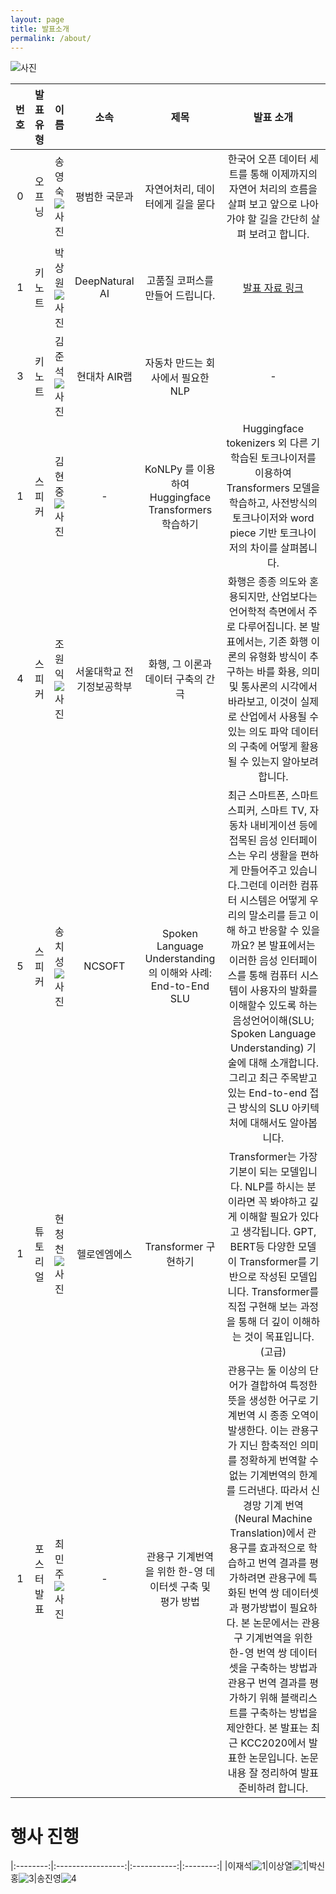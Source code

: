 ```yaml
---
layout: page
title: 발표소개
permalink: /about/
---
```



![사진](./pic/b.png)
    

|번호|발표 유형|이름|소속|제목|발표 소개|
|:---:|:-----------------:|:-----------:|:--------:|:--------:|:--------------:|
|0|오프닝|송영숙![사진](./pic/song.jpg)|평범한 국문과|자연어처리, 데이터에게 길을 묻다|한국어 오픈 데이터 세트를 통해 이제까지의 자연어 처리의 흐름을 살펴 보고 앞으로 나아가야 할 길을 간단히 살펴 보려고 합니다.|[발표 자료 링크](https://github.com/songys/AwesomeKorean_Data)|
|1|키노트|박상원![사진](./pic/sangwonpark.jpg)|DeepNatural AI|고품질 코퍼스를 만들어 드립니다.|[발표 자료 링크](./data/copus.pdf)||   
|3|키노트|김준석![사진](./pic/jun.jpg)|현대차  AIR랩|자동차 만드는 회사에서 필요한 NLP|-|    
|1|스피커|김현중![사진](./pic/kj.jpg)|-|KoNLPy 를 이용하여 Huggingface Transformers 학습하기|Huggingface tokenizers 외 다른 기학습된 토크나이저를 이용하여 Transformers 모델을 학습하고, 사전방식의 토크나이저와 word piece 기반 토크나이저의 차이를 살펴봅니다.|-|   
|4|스피커|조원익![사진](./pic/WarnikChow.jpg)|서울대학교 전기정보공학부|화행, 그 이론과 데이터 구축의 간극|화행은 종종 의도와 혼용되지만, 산업보다는 언어학적 측면에서 주로 다루어집니다. 본 발표에서는, 기존 화행 이론의 유형화 방식이 추구하는 바를 화용, 의미 및 통사론의 시각에서 바라보고, 이것이 실제로 산업에서 사용될 수 있는 의도 파악 데이터의 구축에 어떻게 활용될 수 있는지 알아보려 합니다.|[발표 자료 링크](./data/act.pdf)|  
|5|스피커|송치성![사진](./pic/chsong.jpg)|NCSOFT|Spoken Language Understanding의 이해와 사례: End-to-End SLU|최근 스마트폰, 스마트 스피커, 스마트 TV, 자동차 내비게이션 등에 접목된 음성 인터페이스는 우리 생활을 편하게 만들어주고 있습니다.그런데 이러한 컴퓨터 시스템은 어떻게 우리의 말소리를 듣고 이해 하고 반응할 수 있을까요? 본 발표에서는 이러한 음성 인터페이스를 통해 컴퓨터 시스템이 사용자의 발화를 이해할수 있도록 하는 음성언어이해(SLU; Spoken Language Understanding) 기술에 대해 소개합니다. 그리고 최근 주목받고 있는 End-to-end 접근 방식의 SLU 아키텍처에 대해서도 알아봅니다.|-|   
|1|튜토리얼|현청천![사진](./pic/hcc.png)|헬로엔엠에스|Transformer 구현하기|Transformer는 가장 기본이 되는 모델입니다. NLP를 하시는 분이라면 꼭 봐야하고 깊게 이해할 필요가 있다고 생각됩니다. GPT, BERT등 다양한 모델이 Transformer를 기반으로 작성된 모델입니다. Transformer를 직접 구현해 보는 과정을 통해 더 깊이 이해하는 것이 목표입니다.(고급) |[발표 자료 링크](https://github.com/paul-hyun/tf_transformers/blob/master/transformer/%5BLangCon2020%5D_Transformer.pdf), [실습 자료 링크](https://github.com/paul-hyun/tf_transformers/blob/master/transformer/%5BLangCon2020%5D_Transformer.ipynb)|    
|1|포스터발표|최민주![사진](./pic/min.png)|-|관용구 기계번역을 위한 한-영 데이터셋 구축 및 평가 방법|관용구는 둘 이상의 단어가 결합하여 특정한 뜻을 생성한 어구로 기계번역 시 종종 오역이 발생한다. 이는 관용구가 지닌 함축적인 의미를 정확하게 번역할 수 없는 기계번역의 한계를 드러낸다. 따라서 신경망 기계 번역(Neural Machine Translation)에서 관용구를 효과적으로 학습하고 번역 결과를 평가하려면 관용구에 특화된 번역 쌍 데이터셋과 평가방법이 필요하다. 본 논문에서는 관용구 기계번역을 위한 한-영 번역 쌍 데이터셋을 구축하는 방법과 관용구 번역 결과를 평가하기 위해 블랙리스트를 구축하는 방법을 제안한다. 본 발표는 최근 KCC2020에서 발표한 논문입니다. 논문 내용 잘 정리하여 발표 준비하려 합니다. |[발표 자료 링크](./data/translate.pdf)|    




# 행사 진행



|:--------:|:-----------------:|:-----------:|:--------:|
|이재석![1](./pic/jslee.jpg)|이상열![1](./pic/syLee.jpg)|박신홍![3](./pic/shpark.png)|송진영![4](./pic/jinyoungsong.png)           







